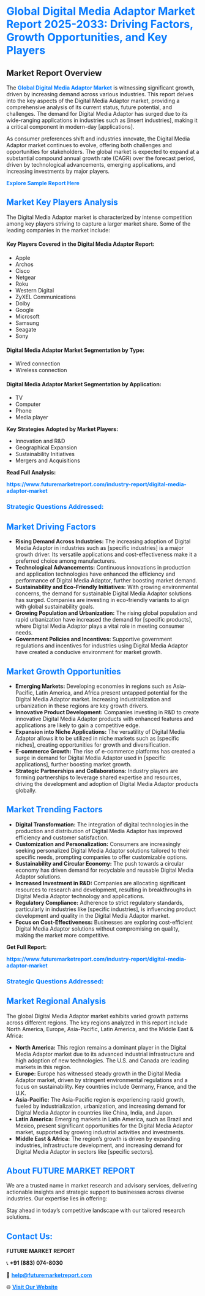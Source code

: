 <h1 style="color: #007BFF;">Global Digital Media Adaptor Market Report 2025-2033: Driving Factors, Growth Opportunities, and Key Players</h1>

<section id="overview">
<h2>Market Report Overview</h2>
<p>The <a href="https://www.futuremarketreport.com/industry-report/digital-media-adaptor-market" style="color: #007BFF; text-decoration: none;"><strong>Global Digital Media Adaptor Market</strong></a> is witnessing significant growth, driven by increasing demand across various industries. This report delves into the key aspects of the Digital Media Adaptor market, providing a comprehensive analysis of its current status, future potential, and challenges. The demand for Digital Media Adaptor has surged due to its wide-ranging applications in industries such as [insert industries], making it a critical component in modern-day [applications].</p>
<p>As consumer preferences shift and industries innovate, the Digital Media Adaptor market continues to evolve, offering both challenges and opportunities for stakeholders. The global market is expected to expand at a substantial compound annual growth rate (CAGR) over the forecast period, driven by technological advancements, emerging applications, and increasing investments by major players.</p>
</section>

<section id="overview">
<p><a href="https://www.futuremarketreport.com/request-sample/reportId=56756" style="color: #007BFF; text-decoration: none;"><strong>Explore Sample Report Here</strong></a></p>
</section>

<section id="key-players">
<h2 style="color: #007BFF;">Market Key Players Analysis</h2>
<p>The Digital Media Adaptor market is characterized by intense competition among key players striving to capture a larger market share. Some of the leading companies in the market include:</p>
<h4>Key Players Covered in the Digital Media Adaptor Report:</h4>
<ul><li>Apple</li><li>Archos</li><li>Cisco</li><li>Netgear</li><li>Roku</li><li>Western Digital</li><li>ZyXEL Communications</li><li>Dolby</li><li>Google</li><li>Microsoft</li><li>Samsung</li><li>Seagate</li><li>Sony</li></ul>
<h4>Digital Media Adaptor Market Segmentation by Type:</h4>
<ul><li>Wired connection</li><li>Wireless connection</li></ul>

<h4>Digital Media Adaptor Market Segmentation by Application:</h4>
<ul><li>TV</li><li>Computer</li><li>Phone</li><li>Media player</li></ul>
<p><strong>Key Strategies Adopted by Market Players:</strong></p>
<ul>
<li>Innovation and R&D</li>
<li>Geographical Expansion</li>
<li>Sustainability Initiatives</li>
<li>Mergers and Acquisitions</li>
</ul>
</section>

<section>
<p><strong>Read Full Analysis: </strong></p><a href="https://www.futuremarketreport.com/industry-report/digital-media-adaptor-market" style="color: #007BFF; text-decoration: none;"><strong>https://www.futuremarketreport.com/industry-report/digital-media-adaptor-market</strong></a>
<h3 style="color: #007BFF;">Strategic Questions Addressed:</h3>
</section>

<section id="driving-factors">
<h2 style="color: #007BFF;">Market Driving Factors</h2>
<ul>
<li><strong>Rising Demand Across Industries:</strong> The increasing adoption of Digital Media Adaptor in industries such as [specific industries] is a major growth driver. Its versatile applications and cost-effectiveness make it a preferred choice among manufacturers.</li>
<li><strong>Technological Advancements:</strong> Continuous innovations in production and application technologies have enhanced the efficiency and performance of Digital Media Adaptor, further boosting market demand.</li>
<li><strong>Sustainability and Eco-Friendly Initiatives:</strong> With growing environmental concerns, the demand for sustainable Digital Media Adaptor solutions has surged. Companies are investing in eco-friendly variants to align with global sustainability goals.</li>
<li><strong>Growing Population and Urbanization:</strong> The rising global population and rapid urbanization have increased the demand for [specific products], where Digital Media Adaptor plays a vital role in meeting consumer needs.</li>
<li><strong>Government Policies and Incentives:</strong> Supportive government regulations and incentives for industries using Digital Media Adaptor have created a conducive environment for market growth.</li>
</ul>
</section>

<section id="growth-opportunities">
<h2 style="color: #007BFF;">Market Growth Opportunities</h2>
<ul>
<li><strong>Emerging Markets:</strong> Developing economies in regions such as Asia-Pacific, Latin America, and Africa present untapped potential for the Digital Media Adaptor market. Increasing industrialization and urbanization in these regions are key growth drivers.</li>
<li><strong>Innovative Product Development:</strong> Companies investing in R&D to create innovative Digital Media Adaptor products with enhanced features and applications are likely to gain a competitive edge.</li>
<li><strong>Expansion into Niche Applications:</strong> The versatility of Digital Media Adaptor allows it to be utilized in niche markets such as [specific niches], creating opportunities for growth and diversification.</li>
<li><strong>E-commerce Growth:</strong> The rise of e-commerce platforms has created a surge in demand for Digital Media Adaptor used in [specific applications], further boosting market growth.</li>
<li><strong>Strategic Partnerships and Collaborations:</strong> Industry players are forming partnerships to leverage shared expertise and resources, driving the development and adoption of Digital Media Adaptor products globally.</li>
</ul>
</section>

<section id="trending-factors">
<h2 style="color: #007BFF;">Market Trending Factors</h2>
<ul>
<li><strong>Digital Transformation:</strong> The integration of digital technologies in the production and distribution of Digital Media Adaptor has improved efficiency and customer satisfaction.</li>
<li><strong>Customization and Personalization:</strong> Consumers are increasingly seeking personalized Digital Media Adaptor solutions tailored to their specific needs, prompting companies to offer customizable options.</li>
<li><strong>Sustainability and Circular Economy:</strong> The push towards a circular economy has driven demand for recyclable and reusable Digital Media Adaptor solutions.</li>
<li><strong>Increased Investment in R&D:</strong> Companies are allocating significant resources to research and development, resulting in breakthroughs in Digital Media Adaptor technology and applications.</li>
<li><strong>Regulatory Compliance:</strong> Adherence to strict regulatory standards, particularly in industries like [specific industries], is influencing product development and quality in the Digital Media Adaptor market.</li>
<li><strong>Focus on Cost-Effectiveness:</strong> Businesses are exploring cost-efficient Digital Media Adaptor solutions without compromising on quality, making the market more competitive.</li>
</ul>
</section>

<section>
<p><strong>Get Full Report: </strong></p><a href="https://www.futuremarketreport.com/industry-report/digital-media-adaptor-market" style="color: #007BFF; text-decoration: none;"><strong>https://www.futuremarketreport.com/industry-report/digital-media-adaptor-market</strong></a>
<h3 style="color: #007BFF;">Strategic Questions Addressed:</h3>
</section>


<section id="regional-analysis">
<h2 style="color: #007BFF;">Market Regional Analysis</h2>
<p>The global Digital Media Adaptor market exhibits varied growth patterns across different regions. The key regions analyzed in this report include North America, Europe, Asia-Pacific, Latin America, and the Middle East & Africa:</p>
<ul>
<li><strong>North America:</strong> This region remains a dominant player in the Digital Media Adaptor market due to its advanced industrial infrastructure and high adoption of new technologies. The U.S. and Canada are leading markets in this region.</li>
<li><strong>Europe:</strong> Europe has witnessed steady growth in the Digital Media Adaptor market, driven by stringent environmental regulations and a focus on sustainability. Key countries include Germany, France, and the U.K.</li>
<li><strong>Asia-Pacific:</strong> The Asia-Pacific region is experiencing rapid growth, fueled by industrialization, urbanization, and increasing demand for Digital Media Adaptor in countries like China, India, and Japan.</li>
<li><strong>Latin America:</strong> Emerging markets in Latin America, such as Brazil and Mexico, present significant opportunities for the Digital Media Adaptor market, supported by growing industrial activities and investments.</li>
<li><strong>Middle East & Africa:</strong> The region’s growth is driven by expanding industries, infrastructure development, and increasing demand for Digital Media Adaptor in sectors like [specific sectors].</li>
</ul>
</section>

<footer>
<h2 style="color: #007BFF;">About FUTURE MARKET REPORT</h2>
<p>We are a trusted name in market research and advisory services, delivering actionable insights and strategic support to businesses across diverse industries. Our expertise lies in offering:</p>

<p>Stay ahead in today’s competitive landscape with our tailored research solutions.</p>

<h2 style="color: #007BFF;">Contact Us:</h2>
<p><strong>FUTURE MARKET REPORT</strong></p>
<p>📞 <strong>+91 (883) 074-8030</strong></p>
<p>📧 <strong><a href="mailto:help@futuremarketreport.com" style="color: #007BFF;">help@futuremarketreport.com</a></strong></p>
<p>🌐 <strong><a href="https://www.futuremarketreport.com/" style="color: #007BFF;">Visit Our Website</a></strong></p>
</footer>